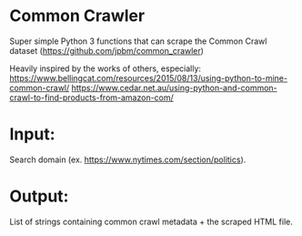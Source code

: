 # Common Crawler

Super simple Python 3 functions that can scrape the Common Crawl dataset (https://github.com/jpbm/common_crawler)

Heavily inspired by the works of others, especially:
https://www.bellingcat.com/resources/2015/08/13/using-python-to-mine-common-crawl/
https://www.cedar.net.au/using-python-and-common-crawl-to-find-products-from-amazon-com/

# Input:
Search domain (ex. https://www.nytimes.com/section/politics).

# Output:
List of strings containing common crawl metadata + the scraped HTML file.
